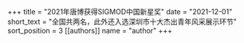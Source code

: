 +++ 
title = "2021年唐博获得SIGMOD中国新星奖"
date = "2021-12-01"
short_text = "全国共两名，此外还入选深圳市十大杰出青年风采展示环节" 
sort_position = 3
[[authors]] 
name = "author"
+++

